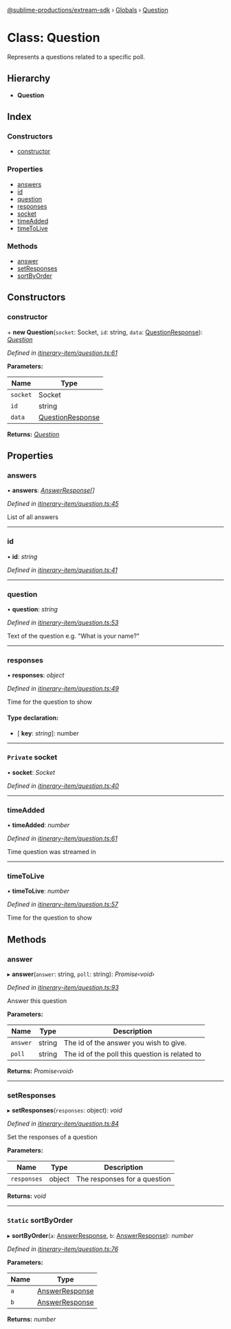 [@sublime-productions/extream-sdk](../README.md) › [Globals](../globals.md) › [Question](question.md)

# Class: Question

Represents a questions related to a specific poll.

## Hierarchy

* **Question**

## Index

### Constructors

* [constructor](question.md#constructor)

### Properties

* [answers](question.md#answers)
* [id](question.md#id)
* [question](question.md#question)
* [responses](question.md#responses)
* [socket](question.md#private-socket)
* [timeAdded](question.md#timeadded)
* [timeToLive](question.md#timetolive)

### Methods

* [answer](question.md#answer)
* [setResponses](question.md#setresponses)
* [sortByOrder](question.md#static-sortbyorder)

## Constructors

###  constructor

\+ **new Question**(`socket`: Socket, `id`: string, `data`: [QuestionResponse](../interfaces/questionresponse.md)): *[Question](question.md)*

*Defined in [itinerary-item/question.ts:61](https://github.com/Extream-SaaS/ex-sdk/blob/8500e87/src/itinerary-item/question.ts#L61)*

**Parameters:**

Name | Type |
------ | ------ |
`socket` | Socket |
`id` | string |
`data` | [QuestionResponse](../interfaces/questionresponse.md) |

**Returns:** *[Question](question.md)*

## Properties

###  answers

• **answers**: *[AnswerResponse](../interfaces/answerresponse.md)[]*

*Defined in [itinerary-item/question.ts:45](https://github.com/Extream-SaaS/ex-sdk/blob/8500e87/src/itinerary-item/question.ts#L45)*

List of all answers

___

###  id

• **id**: *string*

*Defined in [itinerary-item/question.ts:41](https://github.com/Extream-SaaS/ex-sdk/blob/8500e87/src/itinerary-item/question.ts#L41)*

___

###  question

• **question**: *string*

*Defined in [itinerary-item/question.ts:53](https://github.com/Extream-SaaS/ex-sdk/blob/8500e87/src/itinerary-item/question.ts#L53)*

Text of the question e.g. "What is your name?"

___

###  responses

• **responses**: *object*

*Defined in [itinerary-item/question.ts:49](https://github.com/Extream-SaaS/ex-sdk/blob/8500e87/src/itinerary-item/question.ts#L49)*

Time for the question to show

#### Type declaration:

* \[ **key**: *string*\]: number

___

### `Private` socket

• **socket**: *Socket*

*Defined in [itinerary-item/question.ts:40](https://github.com/Extream-SaaS/ex-sdk/blob/8500e87/src/itinerary-item/question.ts#L40)*

___

###  timeAdded

• **timeAdded**: *number*

*Defined in [itinerary-item/question.ts:61](https://github.com/Extream-SaaS/ex-sdk/blob/8500e87/src/itinerary-item/question.ts#L61)*

Time question was streamed in

___

###  timeToLive

• **timeToLive**: *number*

*Defined in [itinerary-item/question.ts:57](https://github.com/Extream-SaaS/ex-sdk/blob/8500e87/src/itinerary-item/question.ts#L57)*

Time for the question to show

## Methods

###  answer

▸ **answer**(`answer`: string, `poll`: string): *Promise‹void›*

*Defined in [itinerary-item/question.ts:93](https://github.com/Extream-SaaS/ex-sdk/blob/8500e87/src/itinerary-item/question.ts#L93)*

Answer this question

**Parameters:**

Name | Type | Description |
------ | ------ | ------ |
`answer` | string | The id of the answer you wish to give. |
`poll` | string | The id of the poll this question is related to  |

**Returns:** *Promise‹void›*

___

###  setResponses

▸ **setResponses**(`responses`: object): *void*

*Defined in [itinerary-item/question.ts:84](https://github.com/Extream-SaaS/ex-sdk/blob/8500e87/src/itinerary-item/question.ts#L84)*

Set the responses of a question

**Parameters:**

Name | Type | Description |
------ | ------ | ------ |
`responses` | object | The responses for a question  |

**Returns:** *void*

___

### `Static` sortByOrder

▸ **sortByOrder**(`a`: [AnswerResponse](../interfaces/answerresponse.md), `b`: [AnswerResponse](../interfaces/answerresponse.md)): *number*

*Defined in [itinerary-item/question.ts:76](https://github.com/Extream-SaaS/ex-sdk/blob/8500e87/src/itinerary-item/question.ts#L76)*

**Parameters:**

Name | Type |
------ | ------ |
`a` | [AnswerResponse](../interfaces/answerresponse.md) |
`b` | [AnswerResponse](../interfaces/answerresponse.md) |

**Returns:** *number*
